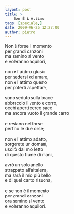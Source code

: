 ```yaml
---
layout: post
title: >
    Non È L'Attimo
tags: [speciale,]
date: 2009-06-25 12:27:00
author: pietro
---
```

Non è forse il momento<br/>per grandi canzoni<br/>ma semino al vento<br/>e voleranno aquiloni,<br/><br/>non è l'attimo giusto<br/>per sedersi ed amare,<br/>non è l'attimo questo<br/>per poterti aspettare,<br/><br/>sono seduto sulla brace<br/>abbraccio il vento e corro,<br/>occhi aperti cerco pace<br/>ma ancora vuoto il grande carro<br/><br/>e restano nel forse<br/>perfino le due orse;<br/><br/>non è l'attimo adatto,<br/>sorgerete un domani,<br/>uscirò dal mio letto<br/>di questo fiume di mani,<br/><br/>avrò un solo anello<br/>strappato all'altalena,<br/>ma sarà il mio più bello<br/>e di quel canto risuona,<br/><br/>e se non è il momento<br/>per grandi canzoni<br/>ora semino al vento<br/>e voleranno aquiloni.
